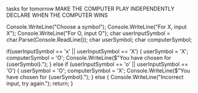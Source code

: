 tasks for tomorrow
MAKE THE COMPUTER PLAY INDEPENDENTLY
DECLARE WHEN THE COMPUTER WINS

Console.WriteLine("Choose a symbol");
Console.WriteLine("For X, input X");
Console.WriteLine("For O, input O");
char userInputSymbol = char.Parse(Console.ReadLine());
char userSymbol;
char computerSymbol;

if(userInputSymbol == 'x' || userInputSymbol == 'X') {
    userSymbol = 'X';
    computerSymbol = 'O';
    Console.WriteLine($"You have chosen for {userSymbol}.");
} else if (userInputSymbol == 'o' || userInputSymbol == 'O') {
    userSymbol = 'O';
    computerSymbol = 'X';
    Console.WriteLine($"You have chosen for {userSymbol}.");
} else {
    Console.WriteLine("Incorrect input, try again.");
    return;
}